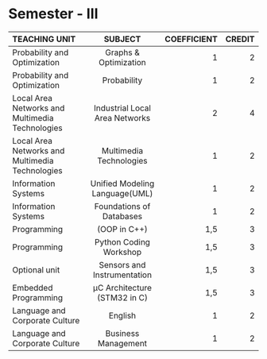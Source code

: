 # Semester - Ⅲ
| TEACHING UNIT                | SUBJECT                      | COEFFICIENT |CREDIT    |
|:--------                     |:--------:                    | --------:   |--------: |
| Probability and Optimization                 | Graphs & Optimization                     |     1  |    2 |
| Probability and Optimization                 | Probability                     |     1  |   2 |
| Local Area Networks and Multimedia Technologies                     | Industrial Local Area Networks  |     2    |    4 |
| Local Area Networks and Multimedia Technologies                     | 	Multimedia Technologies         |     1    |    2 |   
| Information Systems        | Unified Modeling Language(UML)             |    1    |    2 |
| Information Systems        | 	Foundations of Databases          |     1  |    2 |
| Programming    |  (OOP in C++)  |     1,5  |    3 |
| Programming    | Python Coding Workshop           |     1,5  |    3 |
| Optional unit | 	Sensors and Instrumentation                     |     1,5    |   3 |
| Embedded Programming | µC Architecture (STM32 in C)     |     1,5    |    3 |
| Language and Corporate Culture  | English    |     1    |    2 |
| Language and Corporate Culture  | 	Business Management    |     1    |    2 |